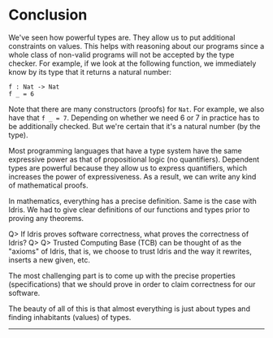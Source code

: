 # Conclusion

We've seen how powerful types are. They allow us to put additional constraints on values. This helps with reasoning about our programs since a whole class of non-valid programs will not be accepted by the type checker. For example, if we look at the following function, we immediately know by its type that it returns a natural number:

```
f : Nat -> Nat
f _ = 6
```

Note that there are many constructors (proofs) for `Nat`. For example, we also have that `f _ = 7`. Depending on whether we need 6 or 7 in practice has to be additionally checked. But we're certain that it's a natural number (by the type).

Most programming languages that have a type system have the same expressive power as that of propositional logic (no quantifiers). Dependent types are powerful because they allow us to express quantifiers, which increases the power of expressiveness. As a result, we can write any kind of mathematical proofs.

In mathematics, everything has a precise definition. Same is the case with Idris. We had to give clear definitions of our functions and types prior to proving any theorems.

Q> If Idris proves software correctness, what proves the correctness of Idris?
Q>
Q> Trusted Computing Base (TCB) can be thought of as the "axioms" of Idris, that is, we choose to trust Idris and the way it rewrites, inserts a new given, etc.

The most challenging part is to come up with the precise properties (specifications) that we should prove in order to claim correctness for our software.

The beauty of all of this is that almost everything is just about types and finding inhabitants (values) of types.

* * *

